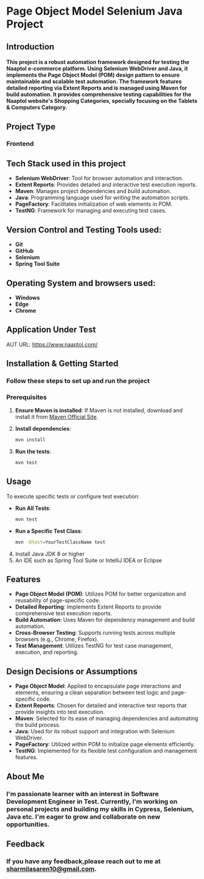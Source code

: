 # Page Object Model Selenium Java Project
## Introduction
#### This project is a robust automation framework designed for testing the Naaptol e-commerce platform. Using Selenium WebDriver and Java, it implements the Page Object Model (POM) design pattern to ensure maintainable and scalable test automation. The framework features detailed reporting via Extent Reports and is managed using Maven for build automation. It provides comprehensive testing capabilities for the Naaptol website's Shopping Categories, specially focusing on the Tablets & Computers Category.
## Project Type 
### Frontend
## Tech Stack used in this project
- **Selenium WebDriver**: Tool for browser automation and interaction.
- **Extent Reports**: Provides detailed and interactive test execution reports.
- **Maven**: Manages project dependencies and build automation.
- **Java**: Programming language used for writing the automation scripts.
- **PageFactory**: Facilitates initialization of web elements in POM.
- **TestNG**: Framework for managing and executing test cases.

## Version Control and Testing Tools used:
- **Git**
- **GitHub**
- **Selenium**
- **Spring Tool Suite**
## Operating System and browsers used:
- **Windows**
- **Edge**
- **Chrome**
## Application Under Test
AUT URL:  https://www.naaptol.com/ 

##  Installation & Getting Started
### Follow these steps to set up and run the project
### Prerequisites
1. **Ensure Maven is installed**: If Maven is not installed, download and install it from [Maven Official Site](https://maven.apache.org/).
2. **Install dependencies**:
    ```bash
    mvn install
    ```

3. **Run the tests**:
    ```bash
    mvn test
    ```

## Usage
To execute specific tests or configure test execution:

- **Run All Tests**:
    ```bash
    mvn test
    ```

- **Run a Specific Test Class**:
    ```bash
    mvn -Dtest=YourTestClassName test
    ```

4. Install Java JDK 8 or higher
5. An IDE such as Spring Tool Suite or IntelliJ IDEA or Eclipse
   
## Features
- **Page Object Model (POM)**: Utilizes POM for better organization and reusability of page-specific code.
- **Detailed Reporting**: Implements Extent Reports to provide comprehensive test execution reports.
- **Build Automation**: Uses Maven for dependency management and build automation.
- **Cross-Browser Testing**: Supports running tests across multiple browsers (e.g., Chrome, Firefox).
- **Test Management**: Utilizes TestNG for test case management, execution, and reporting.
  
## Design Decisions or Assumptions
- **Page Object Model**: Applied to encapsulate page interactions and elements, ensuring a clean separation between test logic and page-specific code.
- **Extent Reports**: Chosen for detailed and interactive test reports that provide insights into test execution.
- **Maven**: Selected for its ease of managing dependencies and automating the build process.
- **Java**: Used for its robust support and integration with Selenium WebDriver.
- **PageFactory**: Utilized within POM to initialize page elements efficiently.
- **TestNG**: Implemented for its flexible test configuration and management features.

## About Me
### I'm passionate learner with an interest in Software Development Engineer in Test. Currently, I'm working on personal projects and building my skills in Cypress, Selenium, Java etc. I'm eager to grow and collaborate on new opportunities.

## Feedback
### If you have any feedback,please reach out to me at sharmilasaren10@gmail.com.
